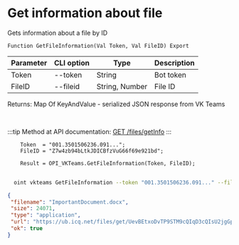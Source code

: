 ﻿---
sidebar_position: 3
---

# Get information about file
 Gets information about a file by ID



`Function GetFileInformation(Val Token, Val FileID) Export`

  | Parameter | CLI option | Type | Description |
  |-|-|-|-|
  | Token | --token | String | Bot token |
  | FileID | --fileid | String, Number | File ID |

  
  Returns:  Map Of KeyAndValue - serialized JSON response from VK Teams

<br/>

:::tip
Method at API documentation: [GET /files/getInfo](https://teams.vk.com/botapi/#/files/get_files_getInfo)
:::
<br/>


```bsl title="Code example"
    Token  = "001.3501506236.091...";
    FileID = "Z7w4zb94bLtkJDICBfzVuG66f69e921bd";

    Result = OPI_VKTeams.GetFileInformation(Token, FileID);
```



```sh title="CLI command example"
    
  oint vkteams GetFileInformation --token "001.3501506236.091..." --fileid "sXhpbA5K2ZCOdG5ROIfRan66ba356d1bd"

```

```json title="Result"
{
 "filename": "ImportantDocument.docx",
 "size": 24071,
 "type": "application",
 "url": "https://ub.icq.net/files/get/UevBEtxoDvTP9STM9cQIqD3cQIsU2jgGpNtxbSBlFdSiwSsu7INUFnIi7yRznGcZOvYiRHvmcGjlSRRIBSLheI78aN9IU8MS2Gcl8eGiMBiIii9BTFH1d8iCYIsl8bhIP5PnwS47uAEIC9JZb18v40xImk9cQI/ImportantDocument.docx",
 "ok": true
}
```

